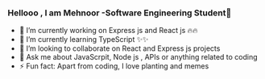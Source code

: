 ### Hellooo , I am Mehnoor -Software Engineering Student👋


- 🔭 I’m currently working on Express js and React js 🔥🔥
- 🌱 I’m currently learning TypeScript ✨✨
- 👯 I’m looking to collaborate on React and Express js projects
- 💬 Ask me about JavaScrpit, Node js , APIs or anything related to coding  
- ⚡ Fun fact: Apart from coding, I love planting and memes



